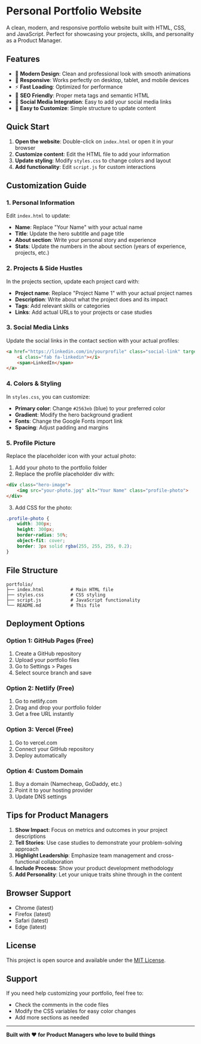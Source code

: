 # Personal Portfolio Website

A clean, modern, and responsive portfolio website built with HTML, CSS, and JavaScript. Perfect for showcasing your projects, skills, and personality as a Product Manager.

## Features

- 🎨 **Modern Design**: Clean and professional look with smooth animations
- 📱 **Responsive**: Works perfectly on desktop, tablet, and mobile devices
- ⚡ **Fast Loading**: Optimized for performance
- 🎯 **SEO Friendly**: Proper meta tags and semantic HTML
- 🔗 **Social Media Integration**: Easy to add your social media links
- 📝 **Easy to Customize**: Simple structure to update content

## Quick Start

1. **Open the website**: Double-click on `index.html` or open it in your browser
2. **Customize content**: Edit the HTML file to add your information
3. **Update styling**: Modify `styles.css` to change colors and layout
4. **Add functionality**: Edit `script.js` for custom interactions

## Customization Guide

### 1. Personal Information

Edit `index.html` to update:

- **Name**: Replace "Your Name" with your actual name
- **Title**: Update the hero subtitle and page title
- **About section**: Write your personal story and experience
- **Stats**: Update the numbers in the about section (years of experience, projects, etc.)

### 2. Projects & Side Hustles

In the projects section, update each project card with:

- **Project name**: Replace "Project Name 1" with your actual project names
- **Description**: Write about what the project does and its impact
- **Tags**: Add relevant skills or categories
- **Links**: Add actual URLs to your projects or case studies

### 3. Social Media Links

Update the social links in the contact section with your actual profiles:

```html
<a href="https://linkedin.com/in/yourprofile" class="social-link" target="_blank">
    <i class="fab fa-linkedin"></i>
    <span>LinkedIn</span>
</a>
```

### 4. Colors & Styling

In `styles.css`, you can customize:

- **Primary color**: Change `#2563eb` (blue) to your preferred color
- **Gradient**: Modify the hero background gradient
- **Fonts**: Change the Google Fonts import link
- **Spacing**: Adjust padding and margins

### 5. Profile Picture

Replace the placeholder icon with your actual photo:

1. Add your photo to the portfolio folder
2. Replace the profile placeholder div with:
```html
<div class="hero-image">
    <img src="your-photo.jpg" alt="Your Name" class="profile-photo">
</div>
```
3. Add CSS for the photo:
```css
.profile-photo {
    width: 300px;
    height: 300px;
    border-radius: 50%;
    object-fit: cover;
    border: 3px solid rgba(255, 255, 255, 0.2);
}
```

## File Structure

```
portfolio/
├── index.html          # Main HTML file
├── styles.css          # CSS styling
├── script.js           # JavaScript functionality
└── README.md           # This file
```

## Deployment Options

### Option 1: GitHub Pages (Free)
1. Create a GitHub repository
2. Upload your portfolio files
3. Go to Settings > Pages
4. Select source branch and save

### Option 2: Netlify (Free)
1. Go to netlify.com
2. Drag and drop your portfolio folder
3. Get a free URL instantly

### Option 3: Vercel (Free)
1. Go to vercel.com
2. Connect your GitHub repository
3. Deploy automatically

### Option 4: Custom Domain
1. Buy a domain (Namecheap, GoDaddy, etc.)
2. Point it to your hosting provider
3. Update DNS settings

## Tips for Product Managers

1. **Show Impact**: Focus on metrics and outcomes in your project descriptions
2. **Tell Stories**: Use case studies to demonstrate your problem-solving approach
3. **Highlight Leadership**: Emphasize team management and cross-functional collaboration
4. **Include Process**: Show your product development methodology
5. **Add Personality**: Let your unique traits shine through in the content

## Browser Support

- Chrome (latest)
- Firefox (latest)
- Safari (latest)
- Edge (latest)

## License

This project is open source and available under the [MIT License](LICENSE).

## Support

If you need help customizing your portfolio, feel free to:
- Check the comments in the code files
- Modify the CSS variables for easy color changes
- Add more sections as needed

---

**Built with ❤️ for Product Managers who love to build things** 